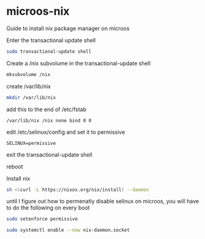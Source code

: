 # microos-nix
Guide to install nix package manager on microos

Enter the transactional update shell

```bash
sudo transactional-update shell
```

Create a /nix subvolume in the transactional-update shell

```bash
mksubvolume /nix
```

create /var/lib/nix

```bash
mkdir /var/lib/nix
```

add this to the end of /etc/fstab

```
/var/lib/nix /nix none bind 0 0
```

edit /etc/selinux/config and set it to permissive


```
SELINUX=permissive
```

exit the transactional-update shell


reboot

Install nix

```bash
sh <(curl -L https://nixos.org/nix/install) --daemon
```

until I figure out how to permenatly disable selinux on microos, you will have to do the following on every boot

```bash
sudo setenforce permissive
```
```bash
sudo systemctl enable --now nix-daemon.socket
```
